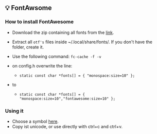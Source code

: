 ## :bulb: FontAwsome

### How to install FontAwesome
- Download the zip containing all fonts from the [link](https://fontawesome.com/download).
- Extract all `otf's` files inside ~/.local/share/fonts/. If you don't have the folder, create it.
- Use the following command: ```fc-cache -f -v```

- on config.h overwrite the line:
  + ``` static const char *fonts[] = { "monospace:size=10" }; ```
- to
  + ``` static const char *fonts[] = { "monospace:size=10","fontawesome:size=10" }; ```


### Using it
- Choose a symbol [here](https://fontawesome.com/v5.15/icons?d=gallery&p=2&s=brands,solid&m=free).
- Copy ist unicode, or use directly with ctrl+c and ctrl+v.
